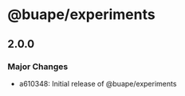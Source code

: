 # @buape/experiments

## 2.0.0

### Major Changes

-   a610348: Initial release of @buape/experiments
